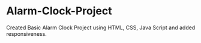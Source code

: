 # Alarm-Clock-Project
Created Basic Alarm Clock Project using HTML, CSS, Java Script and added responsiveness.
